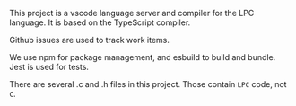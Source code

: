 This project is a vscode language server and compiler for the LPC language. It is based on the TypeScript compiler.

Github issues are used to track work items.

We use npm for package management, and esbuild to build and bundle. Jest is used for tests.

There are several .c and .h files in this project. Those contain `LPC` code, not `C`.
